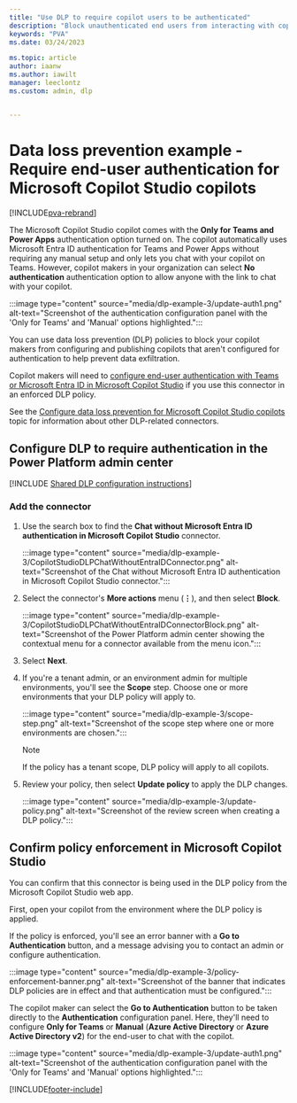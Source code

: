```yaml
---
title: "Use DLP to require copilot users to be authenticated"
description: "Block unauthenticated end users from interacting with copilots."
keywords: "PVA"
ms.date: 03/24/2023

ms.topic: article
author: iaanw
ms.author: iawilt
manager: leeclontz
ms.custom: admin, dlp


---
```


# Data loss prevention example - Require end-user authentication for Microsoft Copilot Studio copilots

[!INCLUDE[pva-rebrand](includes/pva-rebrand.md)]

The Microsoft Copilot Studio copilot comes with the **Only for Teams and Power Apps** authentication option turned on. The copilot automatically uses Microsoft Entra ID authentication for Teams and Power Apps without requiring any manual setup and only lets you chat with your copilot on Teams. However, copilot makers in your organization can select **No authentication** authentication option to allow anyone with the link to chat with your copilot.

:::image type="content" source="media/dlp-example-3/update-auth1.png" alt-text="Screenshot of the authentication configuration panel with the 'Only for Teams' and 'Manual' options highlighted.":::

You can use data loss prevention (DLP) policies to block your copilot makers from configuring and publishing copilots that aren't configured for authentication to help prevent data exfiltration.

Copilot makers will need to [configure end-user authentication with Teams or Microsoft Entra ID in Microsoft Copilot Studio](configuration-end-user-authentication.md) if you use this connector in an enforced DLP policy.

See the [Configure data loss prevention for Microsoft Copilot Studio copilots](admin-data-loss-prevention.md) topic for information about other DLP-related connectors.

## Configure DLP to require authentication in the Power Platform admin center

[!INCLUDE [Shared DLP configuration instructions](includes/dlp-basic-config.md)]

### Add the connector

1. Use the search box to find the **Chat without Microsoft Entra ID authentication in Microsoft Copilot Studio** connector.

    :::image type="content" source="media/dlp-example-3/CopilotStudioDLPChatWithoutEntraIDConnector.png" alt-text="Screenshot of the Chat without Microsoft Entra ID authentication in Microsoft Copilot Studio connector.":::

1. Select the connector's **More actions** menu (**&vellip;**), and then select **Block**.

    :::image type="content" source="media/dlp-example-3/CopilotStudioDLPChatWithoutEntraIDConnectorBlock.png" alt-text="Screenshot of the Power Platform admin center showing the contextual menu for a connector available from the menu icon.":::

1. Select **Next**.

1. If you're a tenant admin, or an environment admin for multiple environments, you'll see the **Scope** step. Choose one or more environments that your DLP policy will apply to.

    :::image type="content" source="media/dlp-example-3/scope-step.png" alt-text="Screenshot of the scope step where one or more environments are chosen.":::

    > [!NOTE]
    > If the policy has a tenant scope, DLP policy will apply to all copilots.

1. Review your policy, then select **Update policy** to apply the DLP changes.

    :::image type="content" source="media/dlp-example-3/update-policy.png" alt-text="Screenshot of the review screen when creating a DLP policy.":::

## Confirm policy enforcement in Microsoft Copilot Studio

You can confirm that this connector is being used in the DLP policy from the Microsoft Copilot Studio web app.

First, open your copilot from the environment where the DLP policy is applied.

If the policy is enforced, you'll see an error banner with a **Go to Authentication** button, and a message advising you to contact an admin or configure authentication.

:::image type="content" source="media/dlp-example-3/policy-enforcement-banner.png" alt-text="Screenshot of the banner that indicates DLP policies are in effect  and that authentication must be configured.":::

The copilot maker can select the **Go to Authentication** button to be taken directly to the **Authentication** configuration panel. Here, they'll need to configure **Only for Teams** or **Manual** (**Azure Active Directory** or **Azure Active Directory v2**) for the end-user to chat with the copilot.

:::image type="content" source="media/dlp-example-3/update-auth1.png" alt-text="Screenshot of the authentication configuration panel with the 'Only for Teams' and 'Manual' options highlighted.":::

[!INCLUDE[footer-include](includes/footer-banner.md)]
